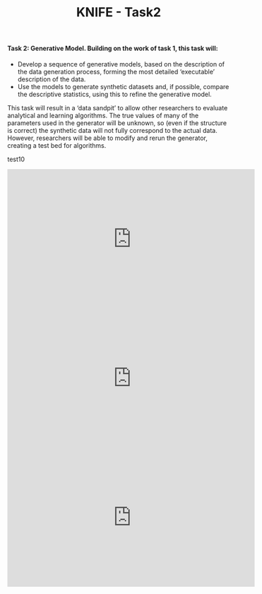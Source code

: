 ﻿---
title: "KNIFE - Task2"
layout: textlay
excerpt: "KNIFE - Task2"
sitemap: false
permalink: /task2/
---


#### **Task 2: Generative Model. Building on the work of task 1, this task will:**

*  Develop a sequence of generative models, based on the description of the data generation process, forming the most detailed ‘executable’ description of the data.
*  Use the models to generate synthetic datasets and, if possible, compare the descriptive statistics, using this to refine the generative model.

This task will result in a ‘data sandpit’ to allow other researchers to evaluate analytical and learning algorithms. The true values of many of the parameters used in the generator will be unknown, so (even if the structure is correct) the synthetic data will not fully correspond to the actual data. However, researchers will be able to modify and rerun the generator, creating a test bed for algorithms. 

test10

<!DOCTYPE html>
<html>
<body>
<iframe width="560" height="315"
src="https://www.youtube.com/embed/zAlX1V3lK5s"
frameborder="0" allowfullscreen>
</iframe>
</body>
</html>


<html>
<body>
<iframe width="560" height="315"
src="https://haoyuanzhang1990.github.io/knife.html"
frameborder="0" allowfullscreen>
</iframe>
</body>
</html>




<html>
<body>
<iframe width="560" height="315"
src="https://haoyuanzhang1990.github.io/knife"
frameborder="0" allowfullscreen>
</iframe>
</body>
</html>

